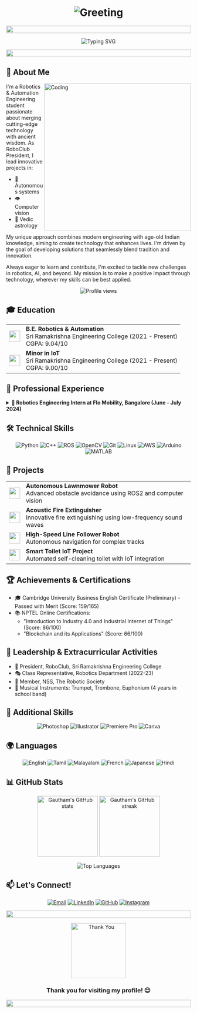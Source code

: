 <h1 align="center">
  <img src="https://readme-typing-svg.herokuapp.com?font=Fira+Code&size=40&duration=3000&pause=1000&color=0050A0&center=true&vCenter=true&width=800&height=100&lines=Hi+there%2C+I'm+Gautham+Ramkumar!+%F0%9F%91%8B;Welcome+to+my+GitHub+Profile!" alt="Greeting" />
</h1>

<p align="center">
  <img src="https://i.imgur.com/dBaSKWF.gif" height="20" width="100%">
</p>

<p align="center">
  <img src="https://readme-typing-svg.herokuapp.com?font=Fira+Code&size=25&duration=2000&pause=500&color=00A0FF&center=true&vCenter=true&width=600&height=70&lines=Robotics+%26+Automation+Engineer;AI+and+Computer+Vision+Enthusiast;Vedic+Astrology+Explorer;Innovator+Blending+Tradition+%26+Tech" alt="Typing SVG" />
</p>

<p align="center">
  <img src="https://i.imgur.com/dBaSKWF.gif" height="20" width="100%">
</p>

<h2>🤖 About Me</h2>

<img align="right" alt="Coding" width="400" src="https://media.giphy.com/media/qgQUggAC3Pfv687qPC/giphy.gif">

I'm a Robotics & Automation Engineering student passionate about merging cutting-edge technology with ancient wisdom. As RoboClub President, I lead innovative projects in:

- 🚗 Autonomous systems
- 👁️ Computer vision
- 🌟 Vedic astrology

My unique approach combines modern engineering with age-old Indian knowledge, aiming to create technology that enhances lives. I'm driven by the goal of developing solutions that seamlessly blend tradition and innovation.

Always eager to learn and contribute, I'm excited to tackle new challenges in robotics, AI, and beyond. My mission is to make a positive impact through technology, wherever my skills can be best applied.

<p align="center">
  <img src="https://komarev.com/ghpvc/?username=Gautham-Ramkumar03&label=Profile%20Views&color=0e75b6&style=flat" alt="Profile views" />
</p>

<h2>🎓 Education</h2>

<table align="center">
  <tr>
    <td align="center"><img src="https://img.icons8.com/color/48/000000/graduation-cap.png" width="30"/></td>
    <td><strong>B.E. Robotics & Automation</strong><br>Sri Ramakrishna Engineering College (2021 - Present)<br>CGPA: 9.04/10</td>
  </tr>
  <tr>
    <td align="center"><img src="https://img.icons8.com/color/48/000000/iot.png" width="30"/></td>
    <td><strong>Minor in IoT</strong><br>Sri Ramakrishna Engineering College (2021 - Present)<br>CGPA: 9.00/10</td>
  </tr>
</table>

<h2>💼 Professional Experience</h2>

<details>
<summary><b>🚀 Robotics Engineering Intern at Flo Mobility, Bangalore (June - July 2024)</b></summary>
<br>
<ul>
  <li>🔍 Enhanced obstacle avoidance algorithms, improving autonomous navigation by 30%</li>
  <li>🖼️ Integrated YOLOv7 and Segment Anything Model, achieving 95% accuracy in object detection</li>
  <li>⚙️ Automated processes using Bash, reducing manual effort by 50%</li>
</ul>
</details>

<h2>🛠 Technical Skills</h2>

<p align="center">
  <img src="https://img.shields.io/badge/Python-3776AB?style=for-the-badge&logo=python&logoColor=white" alt="Python">
  <img src="https://img.shields.io/badge/C%2B%2B-00599C?style=for-the-badge&logo=c%2B%2B&logoColor=white" alt="C++">
  <img src="https://img.shields.io/badge/ROS-22314E?style=for-the-badge&logo=ros&logoColor=white" alt="ROS">
  <img src="https://img.shields.io/badge/OpenCV-5C3EE8?style=for-the-badge&logo=opencv&logoColor=white" alt="OpenCV">
  <img src="https://img.shields.io/badge/Git-F05032?style=for-the-badge&logo=git&logoColor=white" alt="Git">
  <img src="https://img.shields.io/badge/Linux-FCC624?style=for-the-badge&logo=linux&logoColor=black" alt="Linux">
  <img src="https://img.shields.io/badge/AWS-232F3E?style=for-the-badge&logo=amazon-aws&logoColor=white" alt="AWS">
  <img src="https://img.shields.io/badge/Arduino-00979D?style=for-the-badge&logo=Arduino&logoColor=white" alt="Arduino">
  <img src="https://img.shields.io/badge/MATLAB-0076A8?style=for-the-badge&logo=mathworks&logoColor=white" alt="MATLAB">
</p>

<h2>🚀 Projects</h2>

<table align="center">
  <tr>
    <td align="center"><img src="https://img.icons8.com/color/48/000000/robot-2.png" width="30"/></td>
    <td><strong>Autonomous Lawnmower Robot</strong><br>Advanced obstacle avoidance using ROS2 and computer vision</td>
  </tr>
  <tr>
    <td align="center"><img src="https://img.icons8.com/color/48/000000/fire-extinguisher.png" width="30"/></td>
    <td><strong>Acoustic Fire Extinguisher</strong><br>Innovative fire extinguishing using low-frequency sound waves</td>
  </tr>
  <tr>
    <td align="center"><img src="https://img.icons8.com/color/48/000000/f1-race-car-top-veiw.png" width="30"/></td>
    <td><strong>High-Speed Line Follower Robot</strong><br>Autonomous navigation for complex tracks</td>
  </tr>
  <tr>
    <td align="center"><img src="https://img.icons8.com/color/48/000000/toilet-bowl.png" width="30"/></td>
    <td><strong>Smart Toilet IoT Project</strong><br>Automated self-cleaning toilet with IoT integration</td>
  </tr>
</table>

<h2>🏆 Achievements & Certifications</h2>

<ul>
  <li>🎓 Cambridge University Business English Certificate (Preliminary) - Passed with Merit (Score: 159/165)</li>
  <li>📚 NPTEL Online Certifications:
    <ul>
      <li>"Introduction to Industry 4.0 and Industrial Internet of Things" (Score: 86/100)</li>
      <li>"Blockchain and its Applications" (Score: 66/100)</li>
    </ul>
  </li>
</ul>

<h2>🌟 Leadership & Extracurricular Activities</h2>

<ul>
  <li>👑 President, RoboClub, Sri Ramakrishna Engineering College</li>
  <li>🎭 Class Representative, Robotics Department (2022-23)</li>
  <li>🤝 Member, NSS, The Robotic Society</li>
  <li>🎺 Musical Instruments: Trumpet, Trombone, Euphonium (4 years in school band)</li>
</ul>

<h2>🌈 Additional Skills</h2>

<p align="center">
  <img src="https://img.shields.io/badge/Adobe%20Photoshop-31A8FF?style=for-the-badge&logo=Adobe%20Photoshop&logoColor=black" alt="Photoshop">
  <img src="https://img.shields.io/badge/Adobe%20Illustrator-FF9A00?style=for-the-badge&logo=adobe%20illustrator&logoColor=white" alt="Illustrator">
  <img src="https://img.shields.io/badge/Adobe%20Premiere%20Pro-9999FF?style=for-the-badge&logo=Adobe%20Premiere%20Pro&logoColor=white" alt="Premiere Pro">
  <img src="https://img.shields.io/badge/Canva-%2300C4CC.svg?&style=for-the-badge&logo=Canva&logoColor=white" alt="Canva">
</p>

<h2>🌍 Languages</h2>

<p align="center">
  <img src="https://img.shields.io/badge/English-Fluent-blue?style=for-the-badge" alt="English">
  <img src="https://img.shields.io/badge/Tamil-Fluent-blue?style=for-the-badge" alt="Tamil">
  <img src="https://img.shields.io/badge/Malayalam-Conversational-green?style=for-the-badge" alt="Malayalam">
  <img src="https://img.shields.io/badge/French-Beginner-orange?style=for-the-badge" alt="French">
  <img src="https://img.shields.io/badge/Japanese-Beginner-orange?style=for-the-badge" alt="Japanese">
  <img src="https://img.shields.io/badge/Hindi-Beginner-orange?style=for-the-badge" alt="Hindi">
</p>

<h2>📊 GitHub Stats</h2>

<p align="center">
  <img src="https://github-readme-stats.vercel.app/api?username=Gautham-Ramkumar03&show_icons=true&theme=radical" alt="Gautham's GitHub stats" height="165">
  <img src="https://github-readme-streak-stats.herokuapp.com/?user=Gautham-Ramkumar03&theme=radical" alt="Gautham's GitHub streak" height="165">
</p>

<p align="center">
  <img src="https://github-readme-stats.vercel.app/api/top-langs/?username=Gautham-Ramkumar03&layout=compact&theme=radical" alt="Top Languages">
</p>

<h2>📫 Let's Connect!</h2>

<p align="center">
  <a href="mailto:gauthamramkumar03@gmail.com"><img src="https://img.shields.io/badge/Email-D14836?style=for-the-badge&logo=gmail&logoColor=white" alt="Email"></a>
  <a href="https://www.linkedin.com/in/gautham-ramkumar-81a8742a5/"><img src="https://img.shields.io/badge/LinkedIn-0077B5?style=for-the-badge&logo=linkedin&logoColor=white" alt="LinkedIn"></a>
  <a href="https://github.com/Gautham-Ramkumar03"><img src="https://img.shields.io/badge/GitHub-100000?style=for-the-badge&logo=github&logoColor=white" alt="GitHub"></a>
  <a href="https://www.instagram.com/neonnitronate?igsh=M2hoYnU2aHQ0ejJi"><img src="https://img.shields.io/badge/Instagram-E4405F?style=for-the-badge&logo=instagram&logoColor=white" alt="Instagram"></a>
</p>

<p align="center">
  <img src="https://i.imgur.com/dBaSKWF.gif" height="20" width="100%">
</p>

<p align="center">
  <img src="https://media.giphy.com/media/3oKIPnAiaMCws8nOsE/giphy.gif" alt="Thank You" width="150">
</p>

<h3 align="center">Thank you for visiting my profile! 😊</h3>

<p align="center">
  <img src="https://i.imgur.com/dBaSKWF.gif" height="20" width="100%">
</p>
